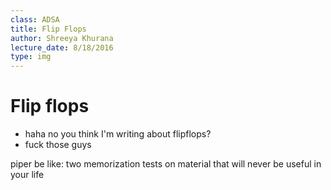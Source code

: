 ```yaml
---
class: ADSA
title: Flip Flops
author: Shreeya Khurana
lecture_date: 8/18/2016
type: img
---
```

# Flip flops
* haha no you think I'm writing about flipflops?
* fuck those guys

piper be like: two memorization tests on material that will never be useful in your life
